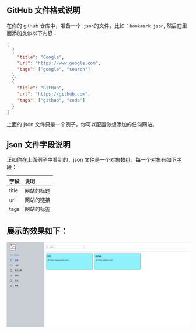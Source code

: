 ## GitHub 文件格式说明

在你的 github 仓库中，准备一个`.json`的文件，比如：`bookmark.json`, 然后在里面添加类似以下内容：

```json
[
  {
    "title": "Google",
    "url": "https://www.google.com",
    "tags": ["google", "search"]
  },
  {
    "title": "GitHub",
    "url": "https://github.com",
    "tags": ["github", "code"]
  }
]
```

上面的 json 文件只是一个例子，你可以配置你想添加的任何网站。

## json 文件字段说明

正如你在上面例子中看到的，json 文件是一个对象数组，每一个对象有如下字段：

| 字段  | 说明       |
| :---- | :--------- |
| title | 网站的标题 |
| url   | 网站的链接 |
| tags  | 网站的标签 |

## 展示的效果如下：

![Alt text](screenshots/image.png)
